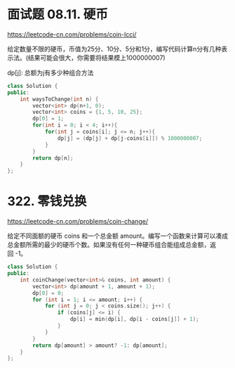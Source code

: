 
# 面试题 08.11. 硬币

https://leetcode-cn.com/problems/coin-lcci/

给定数量不限的硬币，币值为25分、10分、5分和1分，编写代码计算n分有几种表示法。(结果可能会很大，你需要将结果模上1000000007)

dp[j]: 总额为j有多少种组合方法

```c++
class Solution {
public:
    int waysToChange(int n) {
        vector<int> dp(n+1, 0);
        vector<int> coins = {1, 5, 10, 25};
        dp[0] = 1;
        for(int i = 0; i < 4; i++){
            for(int j = coins[i]; j <= n; j++){
                dp[j] = (dp[j] + dp[j-coins[i]]) % 1000000007;
            }
        }
        return dp[n];
    }
};
```

# 322. 零钱兑换

https://leetcode-cn.com/problems/coin-change/

给定不同面额的硬币 coins 和一个总金额 amount。编写一个函数来计算可以凑成总金额所需的最少的硬币个数。如果没有任何一种硬币组合能组成总金额，返回 -1。


```c++
class Solution {
public:
    int coinChange(vector<int>& coins, int amount) {
        vector<int> dp(amount + 1, amount + 1);
        dp[0] = 0;
        for (int i = 1; i <= amount; i++) {
            for (int j = 0; j < coins.size(); j++) {
                if (coins[j] <= i) {
                    dp[i] = min(dp[i], dp[i - coins[j]] + 1);
                }
            }
        }
        return dp[amount] > amount? -1: dp[amount];
    }
};
```